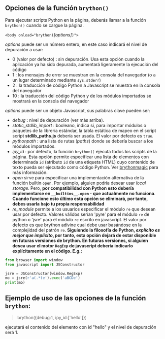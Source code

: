 Opciones de la función `brython()`
----------------------------------

Para ejecutar scripts Python en la página, deberás llamar a la función `brython()` cuando se cargue la página.

`<body onload="brython(`*[options]*`)">`

*options* puede ser un número entero, en este caso indicará el nivel de depuración a usar:

- 0 (valor por defecto) : sin depuración. Usa esta opción cuando la aplicación ya ha sido depurada, aumentará ligeramente la ejecución del código
- 1 : los mensajes de error se muestran en la consola del navegador (o a un lugar determinado mediante `sys.stderr`)
- 2 : la traducción de código Python a Javascript se muestra en la consola del navegador
- 10 : la traducción del código Python y de los módulos importados se mostrará en la consola del navegador

*options* puede ser un objeto Javascript, sus palabras clave pueden ser:

- *debug* : nivel de depuración (ver más arriba).
- *static\_stdlib\_import* : booleano, indica si, para importar módulos o paquetes de la librería estándar, la tabla estática de mapeo en el script script **stdlib_paths.js** debería ser usada. El valor por defecto es `true`.
- *pythonpath* : una lista de rutas (*paths*) donde se debería buscar a los módulos importados.
- *ipy_id* : por defecto, la función `brython()` ejecuta todos los scripts de la página. Esta opción permite especificar una lista de elementos con determinada `id` (atributo `id` de una etiqueta HTML) cuyo contenido de texto pueda ser ejecutado como código Python. Ver [brythonmagic](https://github.com/kikocorreoso/brythonmagic) para más información.
- *open* sirve para especificar una implementación alternativa de la función builtin `open`. Por ejemplo, alguien podría desear usar *local storage*. Pero, **por compatibilidad con Python esto debería implementarse en `__builtins__.open` - que actualmente no funciona. Cuando funcione esto último esta opción se eliminará, por tanto, debes usarla bajo tu propia responsabilidad** 
- *re_module* permite a los usuarios especificar el módulo `re` que desean usar por defecto. Valores válidos serían 'pyre' para el módulo `re` de python o 'jsre' para el módulo `re` escrito en javascript. El valor por defecto es que brython adivine cual debe usar basándose en la complejidad del patrón `re`. **Siguiendo la filosofía de Python, *explícito es mejor que implícito*, por tanto, esta opción dejará de estar disponible en futuras versiones de brython. En futuras versiones, si alguien desea usar el motor `RegExp` de javascript debería indicarlo explícitamente en el código. E.g.:**


```python
from browser import window
from javascript import JSConstructor

jsre = JSConstructor(window.RegExp)
mo = jsre(r'a(.*)e').exec('aBCDe')
print(mo)
```

Ejemplo de uso de las opciones de la función `brython`:
-------------------------------------------------------

>    brython({debug:1, ipy_id:['hello']})

ejecutará el contenido del elemento con id "hello" y el nivel de depuración será 1.
